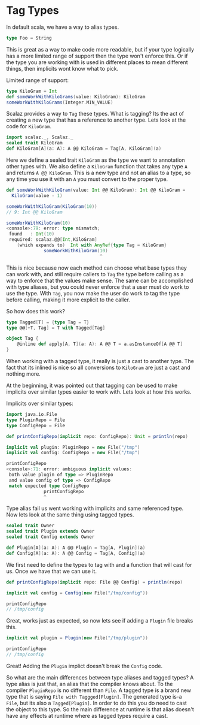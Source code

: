 # Tag Types
In default scala, we have a way to alias types.

```scala
type Foo = String
```

This is great as a way to make code more readable, but if your type logically has a more limited range of support then the type won't enforce this.  Or if the type you are working with is used in different places to mean different things, then implicits wont know what to pick.

Limited range of support:

```scala
type KiloGram = Int
def someWorkWithKiloGrams(value: KiloGram): KiloGram
someWorkWithKiloGrams(Integer.MIN_VALUE)
```

Scalaz provides a way to `Tag` these types.  What is tagging?  Its the act of creating a new type that has a reference to another type.  Lets look at the code for `KiloGram`.

```scala
import scalaz._, Scalaz._
sealed trait KiloGram
def KiloGram[A](a: A): A @@ KiloGram = Tag[A, KiloGram](a)
```

Here we define a sealed trait `KiloGram` as the type we want to annotation other types with.  We also define a `KiloGram` function that takes any type `A` and returns `A @@ KiloGram`.  This is a new type and not an alias to a type, so any time you use it with an `A` you must convert to the proper type.

```scala
def someWorkWithKiloGram(value: Int @@ KiloGram): Int @@ KiloGram = 
  KiloGram(value - 1)

someWorkWithKiloGram(KiloGram(10))
// 9: Int @@ KiloGram

someWorkWithKiloGram(10)
<console>:79: error: type mismatch;
 found   : Int(10)
 required: scalaz.@@[Int,KiloGram]
    (which expands to)  Int with AnyRef{type Tag = KiloGram}
              someWorkWithKiloGram(10)
                                   ^
```

This is nice because now each method can choose what base types they can work with, and still require callers to `Tag` the type before calling as a way to enforce that the values make sense.  The same can be accomplished with type aliases, but you could never enforce that a user must do work to use the type.  With `Tag`, you now make the user do work to tag the type before calling, making it more explicit to the caller.

So how does this work?

```scala
type Tagged[T] = {type Tag = T}
type @@[+T, Tag] = T with Tagged[Tag]

object Tag {
    @inline def apply[A, T](a: A): A @@ T = a.asInstanceOf[A @@ T]
}
```

When working with a tagged type, it really is just a cast to another type.  The fact that its inlined is nice so all conversions to `KiloGram` are just a cast and nothing more.

At the beginning, it was pointed out that tagging can be used to make implicits over similar types easier to work with.  Lets look at how this works.

Implicits over similar types:

```scala
import java.io.File
type PluginRepo = File
type ConfigRepo = File

def printConfigRepo(implicit repo: ConfigRepo): Unit = println(repo)

implicit val plugin: PluginRepo = new File("/tmp")
implicit val config: ConfigRepo = new File("/tmp")

printConfigRepo
<console>:71: error: ambiguous implicit values:
 both value plugin of type => PluginRepo
 and value config of type => ConfigRepo
 match expected type ConfigRepo
              printConfigRepo
              ^
```

Type alias fail us went working with implicits and same referenced type.  Now lets look at the same thing using tagged types.

```scala
sealed trait Owner
sealed trait Plugin extends Owner
sealed trait Config extends Owner

def Plugin[A](a: A): A @@ Plugin = Tag[A, Plugin](a)
def Config[A](a: A): A @@ Config = Tag[A, Config](a)
```

We first need to define the types to tag with and a function that will cast for us.  Once we have that we can use it.

```scala
def printConfigRepo(implicit repo: File @@ Config) = println(repo)

implicit val config = Config(new File("/tmp/config"))

printConfigRepo
// /tmp/config
```

Great, works just as expected, so now lets see if adding a `Plugin` file breaks this.

```scala
implicit val plugin = Plugin(new File("/tmp/plugin"))

printConfigRepo
// /tmp/config
```

Great!  Adding the `Plugin` implict doesn't break the `Config` code.

So what are the main differences between type aliases and tagged types?  A type alias is just that, an alias that the compiler knows about.  To the compiler `PluginRepo` is no different than `File`.  A tagged type is a brand new type that is saying `File with Taggged[Plugin]`.  The generated type is-a `File`, but its also a `Tagged[Plugin]`.  In order to do this you do need to cast the object to this type.  So the main difference at runtime is that alias doesn't have any effects at runtime where as tagged types require a cast.
